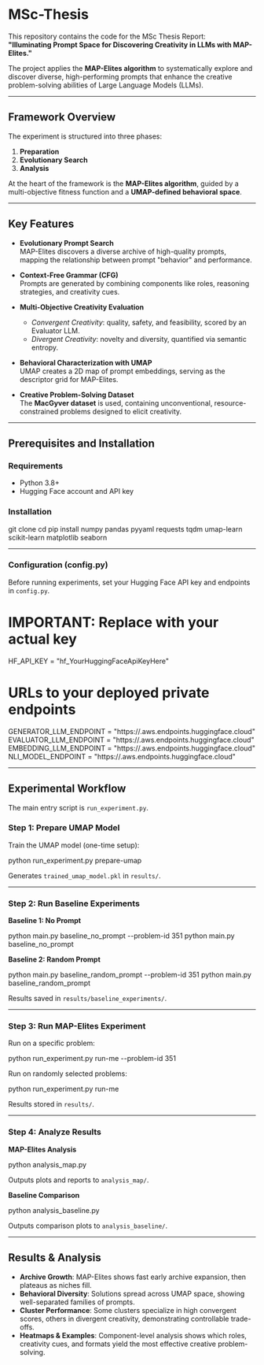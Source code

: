 # MSc-Thesis

This repository contains the code for the MSc Thesis Report:  
**"Illuminating Prompt Space for Discovering Creativity in LLMs with MAP-Elites."**

The project applies the **MAP-Elites algorithm** to systematically explore and discover diverse, high-performing prompts that enhance the creative problem-solving abilities of Large Language Models (LLMs).

---

## Framework Overview

The experiment is structured into three phases:

1. **Preparation**  
2. **Evolutionary Search**  
3. **Analysis**  

At the heart of the framework is the **MAP-Elites algorithm**, guided by a multi-objective fitness function and a **UMAP-defined behavioral space**.

---

## Key Features

- **Evolutionary Prompt Search**  
  MAP-Elites discovers a diverse archive of high-quality prompts, mapping the relationship between prompt "behavior" and performance.  

- **Context-Free Grammar (CFG)**  
  Prompts are generated by combining components like roles, reasoning strategies, and creativity cues.  

- **Multi-Objective Creativity Evaluation**  
  - *Convergent Creativity*: quality, safety, and feasibility, scored by an Evaluator LLM.  
  - *Divergent Creativity*: novelty and diversity, quantified via semantic entropy.  

- **Behavioral Characterization with UMAP**  
  UMAP creates a 2D map of prompt embeddings, serving as the descriptor grid for MAP-Elites.  

- **Creative Problem-Solving Dataset**  
  The **MacGyver dataset** is used, containing unconventional, resource-constrained problems designed to elicit creativity.  

---

## Prerequisites and Installation

### Requirements
- Python 3.8+  
- Hugging Face account and API key  

### Installation

git clone <your-repository-url>
cd <your-repository-directory>
pip install numpy pandas pyyaml requests tqdm umap-learn scikit-learn matplotlib seaborn

---

### Configuration (config.py)

Before running experiments, set your Hugging Face API key and endpoints in `config.py`.

# IMPORTANT: Replace with your actual key
HF_API_KEY = "hf_YourHuggingFaceApiKeyHere"

# URLs to your deployed private endpoints
GENERATOR_LLM_ENDPOINT = "https://<your-generator-endpoint>.aws.endpoints.huggingface.cloud"
EVALUATOR_LLM_ENDPOINT = "https://<your-evaluator-endpoint>.aws.endpoints.huggingface.cloud"
EMBEDDING_LLM_ENDPOINT = "https://<your-embedding-endpoint>.aws.endpoints.huggingface.cloud"
NLI_MODEL_ENDPOINT = "https://<your-nli-endpoint>.aws.endpoints.huggingface.cloud"

---

## Experimental Workflow

The main entry script is `run_experiment.py`.

### Step 1: Prepare UMAP Model
Train the UMAP model (one-time setup):

python run_experiment.py prepare-umap

Generates `trained_umap_model.pkl` in `results/`.

---

### Step 2: Run Baseline Experiments

**Baseline 1: No Prompt**

python main.py baseline_no_prompt --problem-id 351
python main.py baseline_no_prompt

**Baseline 2: Random Prompt**

python main.py baseline_random_prompt --problem-id 351
python main.py baseline_random_prompt

Results saved in `results/baseline_experiments/`.

---

### Step 3: Run MAP-Elites Experiment

Run on a specific problem:

python run_experiment.py run-me --problem-id 351

Run on randomly selected problems:

python run_experiment.py run-me

Results stored in `results/`.

---

### Step 4: Analyze Results

**MAP-Elites Analysis**

python analysis_map.py

Outputs plots and reports to `analysis_map/`.

**Baseline Comparison**

python analysis_baseline.py

Outputs comparison plots to `analysis_baseline/`.

---

## Results & Analysis

- **Archive Growth**: MAP-Elites shows fast early archive expansion, then plateaus as niches fill.  
- **Behavioral Diversity**: Solutions spread across UMAP space, showing well-separated families of prompts.  
- **Cluster Performance**: Some clusters specialize in high convergent scores, others in divergent creativity, demonstrating controllable trade-offs.  
- **Heatmaps & Examples**: Component-level analysis shows which roles, creativity cues, and formats yield the most effective creative problem-solving.  



